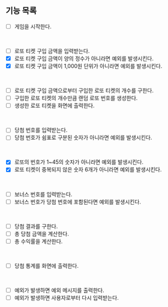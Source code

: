 ## 기능 목록
- [ ] 게임을 시작한다.
<br>

- [ ] 로또 티켓 구입 금액을 입력받는다.
- [x] 로또 티켓 구입 금액이 양의 정수가 아니라면 예외를 발생시킨다.
- [x] 로또 티켓 구입 금액이 1,000원 단위가 아니라면 예외를 발생시킨다.
<br>

- [ ] 로또 티켓 구입 금액으로부터 구입한 로또 티켓의 개수를 구한다.
- [ ] 구입한 로또 티켓의 개수만큼 랜덤 로또 번호를 생성한다.
- [ ] 생성한 로또 티켓을 화면에 출력한다.
<br>

- [ ] 당첨 번호를 입력받는다.
- [ ] 당첨 번호가 쉼표로 구분된 숫자가 아니라면 예외를 발생시킨다.
<br>

- [x] 로또의 번호가 1~45의 숫자가 아니라면 예외를 발생시킨다.
- [x] 로또 티켓이 중복되지 않은 숫자 6개가 아니라면 예외를 발생시킨다.
<br>

- [ ] 보너스 번호를 입력받는다.
- [ ] 보너스 번호가 당첨 번호에 포함된다면 예외를 발생시킨다.
<br>

- [ ] 당첨 결과를 구한다.
- [ ] 총 당첨 금액을 계산한다.
- [ ] 총 수익률을 계산한다.
<br>

- [ ] 당첨 통계를 화면에 출력한다.
<br>

- [ ] 예외가 발생하면 예외 메시지를 출력한다.
- [ ] 예외가 발생하면 사용자로부터 다시 입력받는다.
